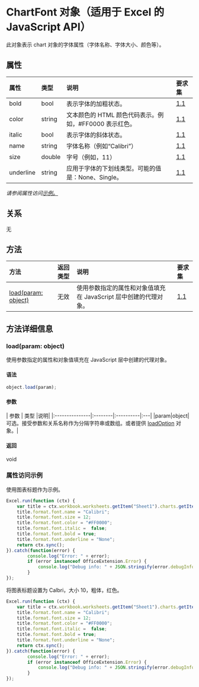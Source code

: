 ﻿# <a name="chartfont-object-javascript-api-for-excel"></a>ChartFont 对象（适用于 Excel 的 JavaScript API）

此对象表示 chart 对象的字体属性（字体名称、字体大小、颜色等）。

## <a name="properties"></a>属性

| 属性     | 类型   |说明| 要求集|
|:---------------|:--------|:----------|:----|
|bold|bool|表示字体的加粗状态。|[1.1](../requirement-sets/excel-api-requirement-sets.md)|
|color|string|文本颜色的 HTML 颜色代码表示。例如，#FF0000 表示红色。|[1.1](../requirement-sets/excel-api-requirement-sets.md)|
|italic|bool|表示字体的斜体状态。|[1.1](../requirement-sets/excel-api-requirement-sets.md)|
|name|string|字体名称（例如“Calibri”）|[1.1](../requirement-sets/excel-api-requirement-sets.md)|
|size|double|字号（例如，11）|[1.1](../requirement-sets/excel-api-requirement-sets.md)|
|underline|string|应用于字体的下划线类型。可能的值是：None、Single。|[1.1](../requirement-sets/excel-api-requirement-sets.md)|

_请参阅属性访问[示例。](#property-access-examples)_

## <a name="relationships"></a>关系
无


## <a name="methods"></a>方法

| 方法           | 返回类型    |说明| 要求集|
|:---------------|:--------|:----------|:----|
|[load(param: object)](#loadparam-object)|无效|使用参数指定的属性和对象值填充在 JavaScript 层中创建的代理对象。|[1.1](../requirement-sets/excel-api-requirement-sets.md)|

## <a name="method-details"></a>方法详细信息


### <a name="loadparam-object"></a>load(param: object)
使用参数指定的属性和对象值填充在 JavaScript 层中创建的代理对象。

#### <a name="syntax"></a>语法
```js
object.load(param);
```

#### <a name="parameters"></a>参数
| 参数    | 类型   |说明|
|:---------------|:--------|:----------|:---|
|param|object|可选。接受参数和关系名称作为分隔字符串或数组。或者提供 [loadOption](loadoption.md) 对象。|

#### <a name="returns"></a>返回
void
### <a name="property-access-examples"></a>属性访问示例

使用图表标题作为示例。

```js
Excel.run(function (ctx) { 
    var title = ctx.workbook.worksheets.getItem("Sheet1").charts.getItem("Chart1").title;
    title.format.font.name = "Calibri";
    title.format.font.size = 12;
    title.format.font.color = "#FF0000";
    title.format.font.italic =  false;
    title.format.font.bold = true;
    title.format.font.underline = "None";
    return ctx.sync();
}).catch(function(error) {
        console.log("Error: " + error);
        if (error instanceof OfficeExtension.Error) {
            console.log("Debug info: " + JSON.stringify(error.debugInfo));
        }
});
```

将图表标题设置为 Calbri，大小 10，粗体，红色。 

```js
Excel.run(function (ctx) { 
    var title = ctx.workbook.worksheets.getItem("Sheet1").charts.getItem("Chart1").title;
    title.format.font.name = "Calibri";
    title.format.font.size = 12;
    title.format.font.color = "#FF0000";
    title.format.font.italic =  false;
    title.format.font.bold = true;
    title.format.font.underline = "None";
    return ctx.sync();
}).catch(function(error) {
        console.log("Error: " + error);
        if (error instanceof OfficeExtension.Error) {
            console.log("Debug info: " + JSON.stringify(error.debugInfo));
        }
});
```

